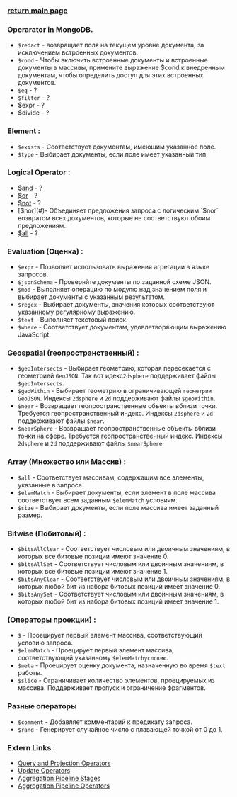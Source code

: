 ### [return main page](../README.md)

### Operarator in MongoDB.
* `$redact` - возвращает поля на текущем уровне документа, за исключением встроенных документов. 
* `$cond` - Чтобы включить встроенные документы и встроенные документы в массивы, примените выражение $cond к внедренным документам, чтобы определить доступ для этих встроенных документов.
* `$eq` - ?
* `$filter` - ?
* $expr - ?
* $divide - ?

### Element :
* `$exists` - Соответствует документам, имеющим указанное поле.
* `$type` - Выбирает документы, если поле имеет указанный тип.

### Logical Operator :
* [$and](#) - ?
* [$or](#) - ?
* [$not](#) - ?
* [$nor](#)- Объединяет предложения запроса с логическим `$nor` возвратом всех документов, которые не соответствуют обоим предложениям.
* [$all](#) - ?

### Evaluation (Оценка) : 
* `$expr` - Позволяет использовать выражения агрегации в языке запросов.
* `$jsonSchema` - Проверяйте документы по заданной схеме JSON.
* `$mod` - Выполняет операцию по модулю над значением поля и выбирает документы с указанным результатом.
* `$regex` - Выбирает документы, значения которых соответствуют указанному регулярному выражению.
* `$text` - Выполняет текстовый поиск.
* `$where` - Соответствует документам, удовлетворяющим выражению JavaScript.

### Geospatial (геопространственный) :
* `$geoIntersects` - Выбирает геометрию, которая пересекается с геометрией `GeoJSON`. Так вот идекс`2dsphere` поддерживает файлы `$geoIntersects`.
* `$geoWithin` - Выбирает геометрию в ограничивающей `геометрии GeoJSON`. Индексы `2dsphere` и `2d` поддерживают файлы `$geoWithin`.
* `$near` - Возвращает геопространственные объекты вблизи точки. Требуется геопространственный индекс. Индексы `2dsphere` и `2d` поддерживают файлы `$near`.
* `$nearSphere` - Возвращает геопространственные объекты вблизи точки на сфере. Требуется геопространственный индекс. Индексы `2dsphere` и `2d` поддерживают файлы `$nearSphere`.

### Array (Множество или Массив) :
* `$all` - Соответствует массивам, содержащим все элементы, указанные в запросе.
* `$elemMatch` - Выбирает документы, если элемент в поле массива соответствует всем заданным `$elemMatch` условиям.
* `$size` - Выбирает документы, если поле массива имеет заданный размер.

### Bitwise (Побитовый) :
* `$bitsAllClear` - Соответствует числовым или двоичным значениям, в которых все битовые позиции имеют значение 0.
* `$bitsAllSet` - Соответствует числовым или двоичным значениям, в которых все битовые позиции имеют значение 1.
* `$bitsAnyClear` - Соответствует числовым или двоичным значениям, в которых любой бит из набора битовых позиций имеет значение 0.
* `$bitsAnySet` - Соответствует числовым или двоичным значениям, в которых любой бит из набора битовых позиций имеет значение 1.

### (Операторы проекции) :
* `$` - Проецирует первый элемент массива, соответствующий условию запроса.
* `$elemMatch` - Проецирует первый элемент массива, соответствующий указанному `$elemMatchусловию`.
* `$meta` - Проецирует оценку документа, назначенную во время `$text` работы.
* `$slice` - Ограничивает количество элементов, проецируемых из массива. Поддерживает пропуск и ограничение фрагментов.

### Разные операторы
* `$comment` - Добавляет комментарий к предикату запроса. 
* `$rand` - Генерирует случайное число с плавающей точкой от 0 до 1.

### Extern Links :
* [Query and Projection Operators](https://www.mongodb.com/docs/manual/reference/operator/query/)
* [Update Operators](https://www.mongodb.com/docs/manual/reference/operator/update/)
* [Aggregation Pipeline Stages](https://www.mongodb.com/docs/manual/reference/operator/aggregation-pipeline/)
* [Aggregation Pipeline Operators](https://www.mongodb.com/docs/manual/reference/operator/aggregation/)
